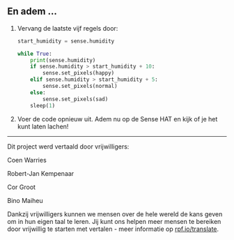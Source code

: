## En adem ...

1. Vervang de laatste vijf regels door:
    
    ```python
    start_humidity = sense.humidity
    
    while True:
        print(sense.humidity)
        if sense.humidity > start_humidity + 10:
            sense.set_pixels(happy)
        elif sense.humidity > start_humidity + 5:
            sense.set_pixels(normal)
        else:
            sense.set_pixels(sad)
        sleep(1)
    ```

2. Voer de code opnieuw uit. Adem nu op de Sense HAT en kijk of je het kunt laten lachen!


***
Dit project werd vertaald door vrijwilligers:

Coen Warries

Robert-Jan Kempenaar

Cor Groot

Bino Maiheu

Dankzij vrijwilligers kunnen we mensen over de hele wereld de kans geven om in hun eigen taal te leren. Jij kunt ons helpen meer mensen te bereiken door vrijwillig te starten met vertalen - meer informatie op [rpf.io/translate](https://rpf.io/translate).